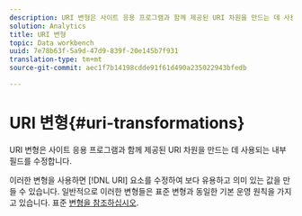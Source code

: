 ```yaml
---
description: URI 변형은 사이트 응용 프로그램과 함께 제공된 URI 차원을 만드는 데 사용되는 내부 필드를 수정합니다.
solution: Analytics
title: URI 변형
topic: Data workbench
uuid: 7e78b63f-5a9d-47d9-839f-20e145b7f931
translation-type: tm+mt
source-git-commit: aec1f7b14198cdde91f61d490a235022943bfedb

---
```



# URI 변형{#uri-transformations}

URI 변형은 사이트 응용 프로그램과 함께 제공된 URI 차원을 만드는 데 사용되는 내부 필드를 수정합니다.

이러한 변형을 사용하면 [!DNL URI] 요소를 수정하여 보다 유용하고 의미 있는 값을 만들 수 있습니다. 일반적으로 이러한 변형들은 표준 변형과 동일한 기본 운영 원칙을 가지고 있습니다. 표준 [변형을 참조하십시오](../../../../../home/c-dataset-const-proc/c-data-trans/c-transf-types/c-standard-transf/c-standard-transf.md#concept-25f4bdbf8fe74c4aaeb2fcd226243886).
